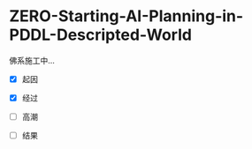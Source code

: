 # ZERO-Starting-AI-Planning-in-PDDL-Descripted-World

佛系施工中...

- [x] 起因

- [x] 经过

- [ ] 高潮

- [ ] 结果

